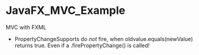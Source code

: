 # JavaFX_MVC_Example
MVC with FXML

- PropertyChangeSupports do *not* fire, when oldvalue.equals(newValue) returns true. Even if a .firePropertyChange() is called!
